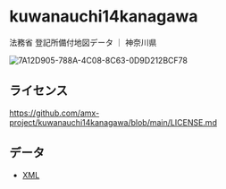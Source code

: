 # kuwanauchi14kanagawa
法務省 登記所備付地図データ ｜ 神奈川県

![7A12D905-788A-4C08-8C63-0D9D212BCF78](https://user-images.githubusercontent.com/416977/214225195-ce28d8b0-02d3-4db9-8400-170a74718302.png)

## ライセンス
https://github.com/amx-project/kuwanauchi14kanagawa/blob/main/LICENSE.md

## データ
* [XML](https://github.com/amx-project/kuwanauchi14kanagawa/tree/main/xml)
